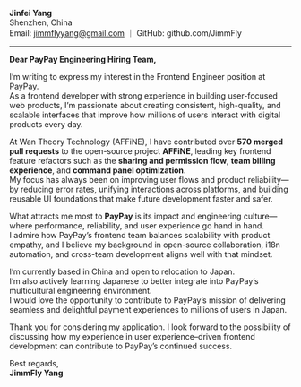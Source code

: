 **Jinfei Yang**  
Shenzhen, China  
Email: jimmflyyang@gmail.com ｜ GitHub: github.com/JimmFly

---

**Dear PayPay Engineering Hiring Team,**

I’m writing to express my interest in the Frontend Engineer position at PayPay.  
As a frontend developer with strong experience in building user-focused web products, I’m passionate about creating consistent, high-quality, and scalable interfaces that improve how millions of users interact with digital products every day.

At Wan Theory Technology (AFFiNE), I have contributed over **570 merged pull requests** to the open-source project **AFFiNE**, leading key frontend feature refactors such as the **sharing and permission flow**, **team billing experience**, and **command panel optimization**.  
My focus has always been on improving user flows and product reliability—by reducing error rates, unifying interactions across platforms, and building reusable UI foundations that make future development faster and safer.

What attracts me most to **PayPay** is its impact and engineering culture—where performance, reliability, and user experience go hand in hand.  
I admire how PayPay’s frontend team balances scalability with product empathy, and I believe my background in open-source collaboration, i18n automation, and cross-team development aligns well with that mindset.

I’m currently based in China and open to relocation to Japan.  
I’m also actively learning Japanese to better integrate into PayPay’s multicultural engineering environment.  
I would love the opportunity to contribute to PayPay’s mission of delivering seamless and delightful payment experiences to millions of users in Japan.

Thank you for considering my application. I look forward to the possibility of discussing how my experience in user experience–driven frontend development can contribute to PayPay’s continued success.

Best regards,  
**JimmFly Yang**
